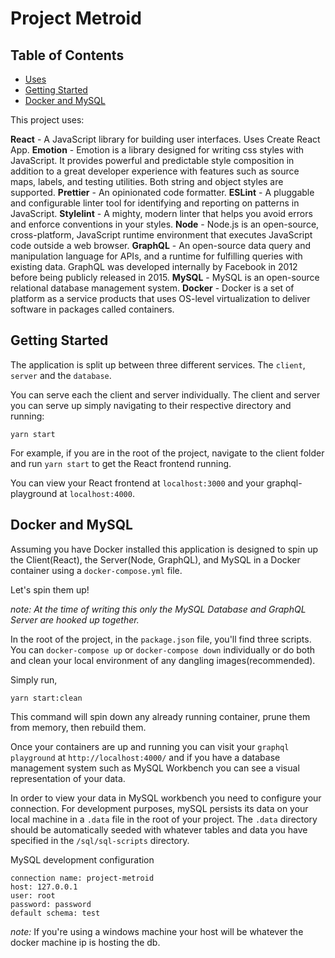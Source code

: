 # Project Metroid

## Table of Contents
- [Uses](#uses)
- [Getting Started](#getting-started)
- [Docker and MySQL](#docker-and-mysql)

This project uses:

**React** - A JavaScript library for building user interfaces. Uses Create React App.
**Emotion** - Emotion is a library designed for writing css styles with JavaScript. It provides powerful and predictable style composition in addition to a great developer experience with features such as source maps, labels, and testing utilities. Both string and object styles are supported.
**Prettier** - An opinionated code formatter.
**ESLint** - A pluggable and configurable linter tool for identifying and reporting on patterns in JavaScript.
**Stylelint** - A mighty, modern linter that helps you avoid errors and enforce conventions in your styles.
**Node** - Node.js is an open-source, cross-platform, JavaScript runtime environment that executes JavaScript code outside a web browser.
**GraphQL** - An open-source data query and manipulation language for APIs, and a runtime for fulfilling queries with existing data. GraphQL was developed internally by Facebook in 2012 before being publicly released in 2015. 
**MySQL** - MySQL is an open-source relational database management system. 
**Docker** - Docker is a set of platform as a service products that uses OS-level virtualization to deliver software in packages called containers. 

## Getting Started

The application is split up between three different services.  The `client`, `server` and the `database`.

You can serve each the client and server individually.  The client and server you can serve up simply navigating to their respective directory and running:

```
yarn start
```

For example, if you are in the root of the project, navigate to the client folder and run `yarn start` to get the React frontend running.  

You can view your React frontend at `localhost:3000` and your graphql-playground at `localhost:4000`.

## Docker and MySQL

Assuming you have Docker installed this application is designed to spin up the Client(React), the Server(Node, GraphQL), and MySQL in a Docker container using a `docker-compose.yml` file.

Let's spin them up!

_note:_ _At the time of writing this only the MySQL Database and GraphQL Server are hooked up together._

In the root of the project, in the `package.json` file, you'll find three scripts.  You can `docker-compose up` or `docker-compose down` individually or do both and clean your local environment of any dangling images(recommended).

Simply run, 
```
yarn start:clean
```

This command will spin down any already running container, prune them from memory, then rebuild them. 

Once your containers are up and running you can visit your `graphql playground` at `http://localhost:4000/` and if you have a database management system such as MySQL Workbench you can see a visual representation of your data.

In order to view your data in MySQL workbench you need to configure your connection.  For development purposes, mySQL persists its data on your local machine in a `.data` file in the root of your project.  The `.data` directory should be automatically seeded with whatever tables and data you have specified in the `/sql/sql-scripts` directory.

MySQL development configuration
```
connection name: project-metroid
host: 127.0.0.1
user: root
password: password
default schema: test
```

_note:_ If you're using a windows machine your host will be whatever the docker machine ip is hosting the db.


